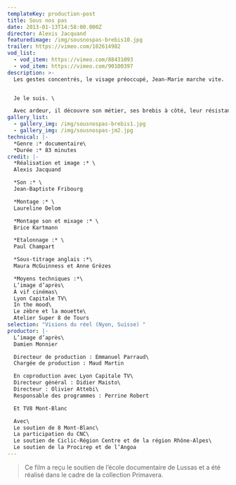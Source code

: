 ```yaml
---
templateKey: production-post
title: Sous nos pas
date: 2013-01-13T14:58:00.000Z
director: Alexis Jacquand
featuredimage: /img/sousnospas-brebis10.jpg
trailer: https://vimeo.com/102614982
vod_list:
  - vod_item: https://vimeo.com/88431093
  - vod_item: https://vimeo.com/90100397
description: >-
  Les gestes concentrés, le visage préoccupé, Jean-Marie marche vite. 


  Je le suis. \

  Avec ardeur, il découvre son métier, ses brebis à côté, leur résistance et leur docilité. De la bergerie hivernale à l'alpage, une trajectoire à tâtons, faite de premières fois, de satisfactions  et d'appréhensions. Avec l'assurance d'une pratique agricole biodynamique qui le conforte, où agissent des énergies impalpables. Juste sous nos pas.
gallery_list:
  - gallery_img: /img/sousnospas-brebis1.jpg
  - gallery_img: /img/sousnospas-jm2.jpg
technical: |-
  *Genre :* documentaire\
  *Durée :* 83 minutes
credit: |-
  *Réalisation et image :* \
  Alexis Jacquand

  *Son :* \
  Jean-Baptiste Fribourg

  *Montage :* \
  Laureline Delom

  *Montage son et mixage :* \
  Brice Kartmann

  *Etalonnage :* \
  Paul Champart

  *Sous-titrage anglais :*\
  Maura McGuinness et Anne Grèzes

  *Moyens techniques :*\
  L’image d’après\
  À vif cinémas\
  Lyon Capitale TV\
  In the mood\
  Le zèbre et la mouette\
  Atelier Super 8 de Tours
selection: "Visions du réel (Nyon, Suisse) "
productor: |-
  L’image d’après\
  Damien Monnier

  Directeur de production : Emmanuel Parraud\
  Chargée de production : Maud Martin

  En coproduction avec Lyon Capitale TV\
  Directeur général : Didier Maisto\
  Directeur : Olivier Attebi\
  Responsable des programmes : Perrine Robert

  Et TV8 Mont-Blanc

  Avec\
  Le soutien de 8 Mont-Blanc\
  La participation du CNC\
  Le soutien de Ciclic-Région Centre et de la région Rhône-Alpes\
  Le soutien de la Procirep et de l’Angoa
---
```

> Ce film a reçu le soutien de l’école documentaire de Lussas et a été réalisé dans le cadre de la collection Primavera.